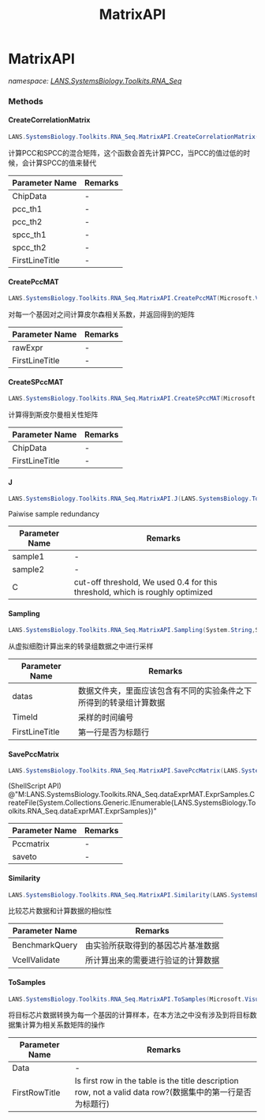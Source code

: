 ﻿---
title: MatrixAPI
---

# MatrixAPI
_namespace: [LANS.SystemsBiology.Toolkits.RNA_Seq](N-LANS.SystemsBiology.Toolkits.RNA_Seq.html)_



### Methods

#### CreateCorrelationMatrix
```csharp
LANS.SystemsBiology.Toolkits.RNA_Seq.MatrixAPI.CreateCorrelationMatrix(Microsoft.VisualBasic.DocumentFormat.Csv.DocumentStream.File,System.Double,System.Double,System.Double,System.Double,System.Boolean)
```
计算PCC和SPCC的混合矩阵，这个函数会首先计算PCC，当PCC的值过低的时候，会计算SPCC的值来替代

|Parameter Name|Remarks|
|--------------|-------|
|ChipData|-|
|pcc_th1|-|
|pcc_th2|-|
|spcc_th1|-|
|spcc_th2|-|
|FirstLineTitle|-|


#### CreatePccMAT
```csharp
LANS.SystemsBiology.Toolkits.RNA_Seq.MatrixAPI.CreatePccMAT(Microsoft.VisualBasic.DocumentFormat.Csv.DocumentStream.File,System.Boolean)
```
对每一个基因对之间计算皮尔森相关系数，并返回得到的矩阵

|Parameter Name|Remarks|
|--------------|-------|
|rawExpr|-|
|FirstLineTitle|-|


#### CreateSPccMAT
```csharp
LANS.SystemsBiology.Toolkits.RNA_Seq.MatrixAPI.CreateSPccMAT(Microsoft.VisualBasic.DocumentFormat.Csv.DocumentStream.File,System.Boolean)
```
计算得到斯皮尔曼相关性矩阵

|Parameter Name|Remarks|
|--------------|-------|
|ChipData|-|
|FirstLineTitle|-|


#### J
```csharp
LANS.SystemsBiology.Toolkits.RNA_Seq.MatrixAPI.J(LANS.SystemsBiology.Toolkits.RNA_Seq.dataExprMAT.ExprSamples,LANS.SystemsBiology.Toolkits.RNA_Seq.dataExprMAT.ExprSamples,System.Double)
```
Paiwise sample redundancy

|Parameter Name|Remarks|
|--------------|-------|
|sample1|-|
|sample2|-|
|C|cut-off threshold, We used 0.4 for this threshold, which is roughly optimized|


#### Sampling
```csharp
LANS.SystemsBiology.Toolkits.RNA_Seq.MatrixAPI.Sampling(System.String,System.Int32,System.Boolean)
```
从虚拟细胞计算出来的转录组数据之中进行采样

|Parameter Name|Remarks|
|--------------|-------|
|datas|数据文件夹，里面应该包含有不同的实验条件之下所得到的转录组计算数据|
|TimeId|采样的时间编号|
|FirstLineTitle|第一行是否为标题行|


#### SavePccMatrix
```csharp
LANS.SystemsBiology.Toolkits.RNA_Seq.MatrixAPI.SavePccMatrix(LANS.SystemsBiology.Toolkits.RNA_Seq.PccMatrix,System.String)
```
(ShellScript API) @"M:LANS.SystemsBiology.Toolkits.RNA_Seq.dataExprMAT.ExprSamples.CreateFile(System.Collections.Generic.IEnumerable{LANS.SystemsBiology.Toolkits.RNA_Seq.dataExprMAT.ExprSamples})"

|Parameter Name|Remarks|
|--------------|-------|
|Pccmatrix|-|
|saveto|-|


#### Similarity
```csharp
LANS.SystemsBiology.Toolkits.RNA_Seq.MatrixAPI.Similarity(LANS.SystemsBiology.Toolkits.RNA_Seq.PccMatrix,LANS.SystemsBiology.Toolkits.RNA_Seq.PccMatrix)
```
比较芯片数据和计算数据的相似性

|Parameter Name|Remarks|
|--------------|-------|
|BenchmarkQuery|由实验所获取得到的基因芯片基准数据|
|VcellValidate|所计算出来的需要进行验证的计算数据|


#### ToSamples
```csharp
LANS.SystemsBiology.Toolkits.RNA_Seq.MatrixAPI.ToSamples(Microsoft.VisualBasic.DocumentFormat.Csv.DocumentStream.File,System.Boolean)
```
将目标芯片数据转换为每一个基因的计算样本，在本方法之中没有涉及到将目标数据集计算为相关系数矩阵的操作

|Parameter Name|Remarks|
|--------------|-------|
|Data|-|
|FirstRowTitle|Is first row in the table is the title description row, not a valid data row?(数据集中的第一行是否为标题行)|






